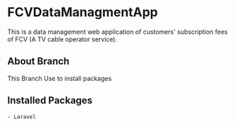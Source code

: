# FCVDataManagmentApp
This is a data management web application of customers' subscription fees of FCV (A TV cable operator service).
## About Branch
This Branch Use to install packages
## Installed Packages
    - Laravel
        